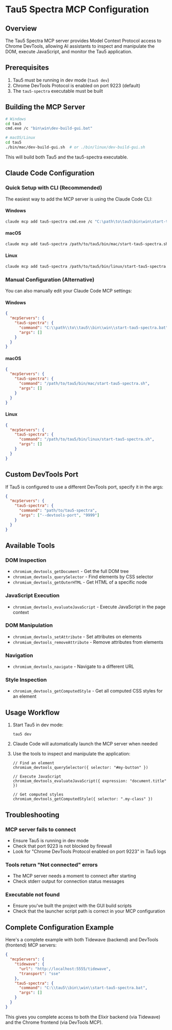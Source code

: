 # Tau5 Spectra MCP Configuration

## Overview
The Tau5 Spectra MCP server provides Model Context Protocol access to Chrome DevTools, allowing AI assistants to inspect and manipulate the DOM, execute JavaScript, and monitor the Tau5 application.

## Prerequisites
1. Tau5 must be running in dev mode (`tau5 dev`)
2. Chrome DevTools Protocol is enabled on port 9223 (default)
3. The `tau5-spectra` executable must be built

## Building the MCP Server
```bash
# Windows
cd tau5
cmd.exe /c "bin\win\dev-build-gui.bat"

# macOS/Linux
cd tau5
./bin/mac/dev-build-gui.sh  # or ./bin/linux/dev-build-gui.sh
```

This will build both Tau5 and the tau5-spectra executable.

## Claude Code Configuration

### Quick Setup with CLI (Recommended)

The easiest way to add the MCP server is using the Claude Code CLI:

#### Windows
```bash
claude mcp add tau5-spectra cmd.exe /c "C:\path\to\tau5\bin\win\start-tau5-spectra.bat"
```

#### macOS
```bash
claude mcp add tau5-spectra /path/to/tau5/bin/mac/start-tau5-spectra.sh
```

#### Linux
```bash
claude mcp add tau5-spectra /path/to/tau5/bin/linux/start-tau5-spectra.sh
```

### Manual Configuration (Alternative)

You can also manually edit your Claude Code MCP settings:

#### Windows
```json
{
  "mcpServers": {
    "tau5-spectra": {
      "command": "C:\\path\\to\\tau5\\bin\\win\\start-tau5-spectra.bat",
      "args": []
    }
  }
}
```

#### macOS
```json
{
  "mcpServers": {
    "tau5-spectra": {
      "command": "/path/to/tau5/bin/mac/start-tau5-spectra.sh",
      "args": []
    }
  }
}
```

#### Linux
```json
{
  "mcpServers": {
    "tau5-spectra": {
      "command": "/path/to/tau5/bin/linux/start-tau5-spectra.sh",
      "args": []
    }
  }
}
```

## Custom DevTools Port
If Tau5 is configured to use a different DevTools port, specify it in the args:

```json
{
  "mcpServers": {
    "tau5-spectra": {
      "command": "path/to/tau5-spectra",
      "args": ["--devtools-port", "9999"]
    }
  }
}
```

## Available Tools

### DOM Inspection
- `chromium_devtools_getDocument` - Get the full DOM tree
- `chromium_devtools_querySelector` - Find elements by CSS selector
- `chromium_devtools_getOuterHTML` - Get HTML of a specific node

### JavaScript Execution
- `chromium_devtools_evaluateJavaScript` - Execute JavaScript in the page context

### DOM Manipulation
- `chromium_devtools_setAttribute` - Set attributes on elements
- `chromium_devtools_removeAttribute` - Remove attributes from elements

### Navigation
- `chromium_devtools_navigate` - Navigate to a different URL

### Style Inspection
- `chromium_devtools_getComputedStyle` - Get all computed CSS styles for an element

## Usage Workflow

1. Start Tau5 in dev mode:
   ```
   tau5 dev
   ```

2. Claude Code will automatically launch the MCP server when needed

3. Use the tools to inspect and manipulate the application:
   ```
   // Find an element
   chromium_devtools_querySelector({ selector: "#my-button" })
   
   // Execute JavaScript
   chromium_devtools_evaluateJavaScript({ expression: "document.title" })
   
   // Get computed styles
   chromium_devtools_getComputedStyle({ selector: ".my-class" })
   ```

## Troubleshooting

### MCP server fails to connect
- Ensure Tau5 is running in dev mode
- Check that port 9223 is not blocked by firewall
- Look for "Chrome DevTools Protocol enabled on port 9223" in Tau5 logs

### Tools return "Not connected" errors
- The MCP server needs a moment to connect after starting
- Check stderr output for connection status messages

### Executable not found
- Ensure you've built the project with the GUI build scripts
- Check that the launcher script path is correct in your MCP configuration

## Complete Configuration Example

Here's a complete example with both Tidewave (backend) and DevTools (frontend) MCP servers:

```json
{
  "mcpServers": {
    "tidewave": {
      "url": "http://localhost:5555/tidewave",
      "transport": "sse"
    },
    "tau5-spectra": {
      "command": "C:\\tau5\\bin\\win\\start-tau5-spectra.bat",
      "args": []
    }
  }
}
```

This gives you complete access to both the Elixir backend (via Tidewave) and the Chrome frontend (via DevTools MCP).